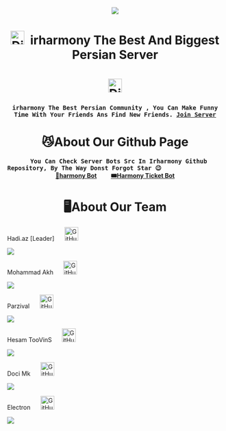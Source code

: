 <h3 align="center"> <img src="https://avatars.githubusercontent.com/u/104295138?s=200&v=4"> </h3>
<h1 align="center"><img alt="Discord" title="Discord" height="32" width="32" src="https://raw.githubusercontent.com/peterthehan/peterthehan/master/assets/discord.svg">&nbsp;&nbsp;irharmony The Best And Biggest Persian Server</h1>
<h1 align="center"><img alt="Discord" title="Discord" height="32" width="32" src="https://raw.githubusercontent.com/peterthehan/peterthehan/master/assets/discord.svg">

<p align="center"><h4 align="center"><samp>irharmony The Best Persian Community , You Can Make Funny Time With Your Friends Ans Find New Friends. <a href="https://discord.gg/iran" target="_blank">Join Server<a> </samp></h4></p>


<h1 align="center">😼About Our Github Page</h1>

<p align="center"><h4 align="center"><samp>&nbsp;&nbsp;You Can Check Server Bots Src In Irharmony Github Repository, By The Way Donst Forgot Star 😉 &nbsp;&nbsp;&nbsp;&nbsp;&nbsp;&nbsp;&nbsp;&nbsp;&nbsp;&nbsp;&nbsp;&nbsp;&nbsp;&nbsp;&nbsp;&nbsp; <a href="https://github.com/irharmony/harmony" target="_blank">🤖harmony Bot<a> &nbsp;&nbsp;&nbsp;&nbsp;&nbsp;&nbsp;&nbsp;&nbsp; <a href="https://github.com/irharmony/harmony-ticket" target="_blank"> 🎟Harmony Ticket Bot<a> </samp></h4></p>
 


<h1 align="center">🖥About Our Team</h1>

Hadi.az [Leader] 
&nbsp;&nbsp;&nbsp;&nbsp;
<a href="https://github.com/hadiazt"><img alt="GitHub" title="GitHub" height="32" width="32" src="https://raw.githubusercontent.com/peterthehan/peterthehan/master/assets/github.svg"></a>
</p>

<img src="https://discord.c99.nl/widget/theme-2/490519932292038659.png" >

Mohammad Akh 
&nbsp;&nbsp;&nbsp;&nbsp;
<a href="https://github.com/Mhmd-Akh"><img alt="GitHub" title="GitHub" height="32" width="32" src="https://raw.githubusercontent.com/peterthehan/peterthehan/master/assets/github.svg"></a>
</p>

<img src="https://discord.c99.nl/widget/theme-2/750337293927055452.png" >

Parzival
&nbsp;&nbsp;&nbsp;&nbsp;
<a href="https://github.com/parzivalw00"><img alt="GitHub" title="GitHub" height="32" width="32" src="https://raw.githubusercontent.com/peterthehan/peterthehan/master/assets/github.svg"></a>
</p>

<img src="https://discord.c99.nl/widget/theme-2/311194511931998209.png" >

Hesam TooVinS
&nbsp;&nbsp;&nbsp;&nbsp;
<a href="https://github.com/hesawmgh1098"><img alt="GitHub" title="GitHub" height="32" width="32" src="https://raw.githubusercontent.com/peterthehan/peterthehan/master/assets/github.svg"></a>
</p>

<img src="https://discord.c99.nl/widget/theme-2/556854910805737478.png" >

Doci Mk
&nbsp;&nbsp;&nbsp;&nbsp;
<a href="https://github.com/Doci-Mk"><img alt="GitHub" title="GitHub" height="32" width="32" src="https://raw.githubusercontent.com/peterthehan/peterthehan/master/assets/github.svg"></a>
</p>

<img src="https://discord.c99.nl/widget/theme-2/500740143532212245.png" >

Electron
&nbsp;&nbsp;&nbsp;&nbsp;
<a href="https://github.com/Electron404"><img alt="GitHub" title="GitHub" height="32" width="32" src="https://raw.githubusercontent.com/peterthehan/peterthehan/master/assets/github.svg"></a>
</p>

<img src="https://discord.c99.nl/widget/theme-2/845575144394326057.png" >
